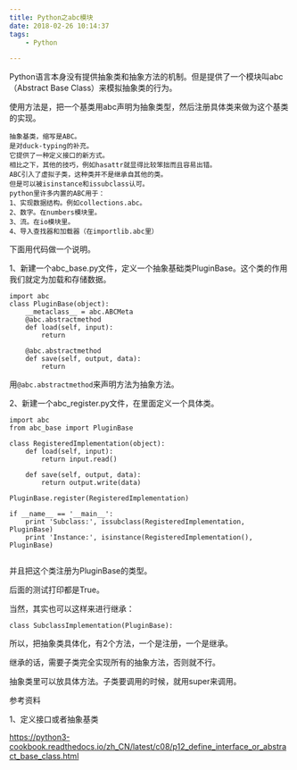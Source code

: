 ```yaml
---
title: Python之abc模块
date: 2018-02-26 10:14:37
tags:
	- Python

---
```




Python语言本身没有提供抽象类和抽象方法的机制。但是提供了一个模块叫abc（Abstract Base Class）来模拟抽象类的行为。

使用方法是，把一个基类用abc声明为抽象类型，然后注册具体类来做为这个基类的实现。

```
抽象基类，缩写是ABC。
是对duck-typing的补充。
它提供了一种定义接口的新方式。
相比之下，其他的技巧，例如hasattr就显得比较笨拙而且容易出错。
ABC引入了虚拟子类，这种类并不是继承自其他的类。
但是可以被isinstance和issubclass认可。
python里许多内置的ABC用于：
1、实现数据结构。例如collections.abc。
2、数字。在numbers模块里。
3、流。在io模块里。
4、导入查找器和加载器（在importlib.abc里）
```



下面用代码做一个说明。



1、新建一个abc_base.py文件，定义一个抽象基础类PluginBase。这个类的作用我们就定为加载和存储数据。

```
import abc
class PluginBase(object):
    __metaclass__ = abc.ABCMeta
    @abc.abstractmethod
    def load(self, input):
        return

    @abc.abstractmethod
    def save(self, output, data):
        return
```

用`@abc.abstractmethod`来声明方法为抽象方法。

2、新建一个abc_register.py文件，在里面定义一个具体类。

```
import abc
from abc_base import PluginBase

class RegisteredImplementation(object):
    def load(self, input):
        return input.read()

    def save(self, output, data):
        return output.write(data)

PluginBase.register(RegisteredImplementation)

if __name__ == '__main__':
    print 'Subclass:', issubclass(RegisteredImplementation, PluginBase)
    print 'Instance:', isinstance(RegisteredImplementation(), PluginBase)
    
```

并且把这个类注册为PluginBase的类型。

后面的测试打印都是True。

当然，其实也可以这样来进行继承：

```
class SubclassImplementation(PluginBase):
```

所以，把抽象类具体化，有2个方法，一个是注册，一个是继承。

继承的话，需要子类完全实现所有的抽象方法，否则就不行。



抽象类里可以放具体方法。子类要调用的时候，就用super来调用。



参考资料

1、定义接口或者抽象基类

https://python3-cookbook.readthedocs.io/zh_CN/latest/c08/p12_define_interface_or_abstract_base_class.html